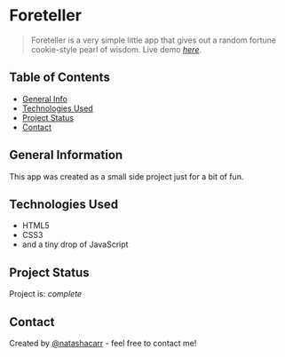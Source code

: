 # Foreteller
> Foreteller is a very simple little app that gives out a random fortune cookie-style pearl of wisdom.
> Live demo [_here_](https://natashacarr.github.io/foreteller).

## Table of Contents
* [General Info](#general-information)
* [Technologies Used](#technologies-used)
* [Project Status](#project-status)
* [Contact](#contact)


## General Information
This app was created as a small side project just for a bit of fun.


## Technologies Used
- HTML5
- CSS3
- and a tiny drop of JavaScript


## Project Status
Project is: _complete_


## Contact
Created by [@natashacarr](https://natashacarr.github.io/portfolio) - feel free to contact me!
